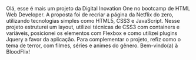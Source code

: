Olá, esse é mais um projeto da Digital Inovation One no bootcamp de HTML Web Developer. A proposta foi de recriar a página da Netflix do zero, utilizando tecnologias simples como HTML5, CSS3 e JavaScript. Nesse projeto estruturei um layout, utilizei técnicas de CSS3 com containers e variáveis, posicionei os elementos com Flexbox e como utilizei plugins Jquery a favor da aplicação.
Para complementar o projeto, refiz como o tema de terror, com filmes, séries e animes do gênero.
Bem-vindo(a) à BloodFlix!
